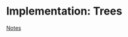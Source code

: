# Implementation: Trees

[Notes](https://codefellows.github.io/common_curriculum/data_structures_and_algorithms/Code_401/class-15/resources/Trees.html)
